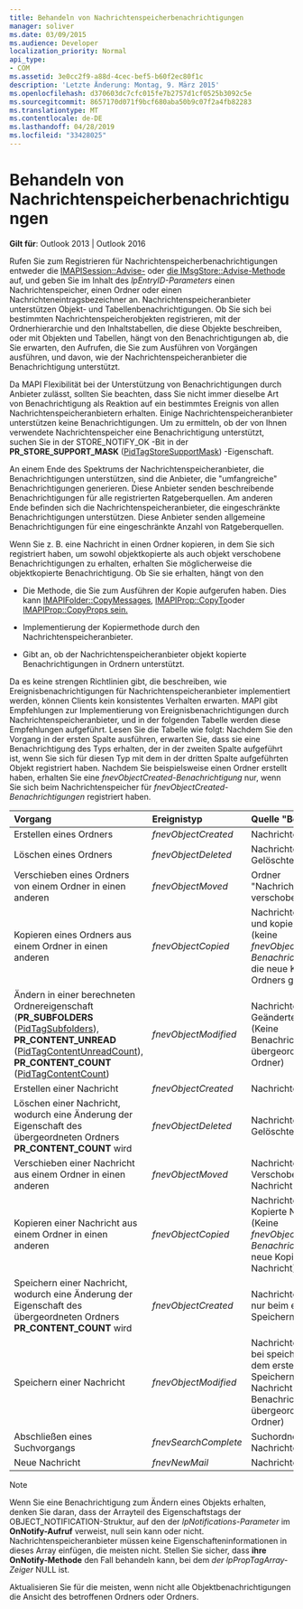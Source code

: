 ```yaml
---
title: Behandeln von Nachrichtenspeicherbenachrichtigungen
manager: soliver
ms.date: 03/09/2015
ms.audience: Developer
localization_priority: Normal
api_type:
- COM
ms.assetid: 3e0cc2f9-a88d-4cec-bef5-b60f2ec80f1c
description: 'Letzte Änderung: Montag, 9. März 2015'
ms.openlocfilehash: d370603dc7cfc015fe7b2757d1cf0525b3092c5e
ms.sourcegitcommit: 8657170d071f9bcf680aba50b9c07f2a4fb82283
ms.translationtype: MT
ms.contentlocale: de-DE
ms.lasthandoff: 04/28/2019
ms.locfileid: "33428025"
---
```

# <a name="handling-message-store-notification"></a>Behandeln von Nachrichtenspeicherbenachrichtigungen
  
**Gilt für**: Outlook 2013 | Outlook 2016 
  
Rufen Sie zum Registrieren für Nachrichtenspeicherbenachrichtigungen entweder die [IMAPISession::Advise-](imapisession-advise.md) oder [die IMsgStore::Advise-Methode](imsgstore-advise.md) auf, und geben Sie im Inhalt des  _lpEntryID-Parameters_ einen Nachrichtenspeicher, einen Ordner oder einen Nachrichteneintragsbezeichner an. Nachrichtenspeicheranbieter unterstützen Objekt- und Tabellenbenachrichtigungen. Ob Sie sich bei bestimmten Nachrichtenspeicherobjekten registrieren, mit der Ordnerhierarchie und den Inhaltstabellen, die diese Objekte beschreiben, oder mit Objekten und Tabellen, hängt von den Benachrichtigungen ab, die Sie erwarten, den Aufrufen, die Sie zum Ausführen von Vorgängen ausführen, und davon, wie der Nachrichtenspeicheranbieter die Benachrichtigung unterstützt. 
  
Da MAPI Flexibilität bei der Unterstützung von Benachrichtigungen durch Anbieter zulässt, sollten Sie beachten, dass Sie nicht immer dieselbe Art von Benachrichtigung als Reaktion auf ein bestimmtes Ereignis von allen Nachrichtenspeicheranbietern erhalten. Einige Nachrichtenspeicheranbieter unterstützen keine Benachrichtigungen. Um zu ermitteln, ob der von Ihnen verwendete Nachrichtenspeicher eine Benachrichtigung unterstützt, suchen Sie in der STORE_NOTIFY_OK -Bit in der **PR_STORE_SUPPORT_MASK** ([PidTagStoreSupportMask](pidtagstoresupportmask-canonical-property.md)) -Eigenschaft.
  
An einem Ende des Spektrums der Nachrichtenspeicheranbieter, die Benachrichtigungen unterstützen, sind die Anbieter, die "umfangreiche" Benachrichtigungen generieren. Diese Anbieter senden beschreibende Benachrichtigungen für alle registrierten Ratgeberquellen. Am anderen Ende befinden sich die Nachrichtenspeicheranbieter, die eingeschränkte Benachrichtigungen unterstützen. Diese Anbieter senden allgemeine Benachrichtigungen für eine eingeschränkte Anzahl von Ratgeberquellen. 
  
Wenn Sie z. B. eine Nachricht in einen Ordner kopieren, in dem Sie sich registriert haben, um sowohl objektkopierte als auch objekt verschobene Benachrichtigungen zu erhalten, erhalten Sie möglicherweise die objektkopierte Benachrichtigung. Ob Sie sie erhalten, hängt von den
  
- Die Methode, die Sie zum Ausführen der Kopie aufgerufen haben. Dies kann [IMAPIFolder::CopyMessages](imapifolder-copymessages.md), [IMAPIProp::CopyTo](imapiprop-copyto.md)oder [IMAPIProp::CopyProps sein.](imapiprop-copyprops.md)
    
- Implementierung der Kopiermethode durch den Nachrichtenspeicheranbieter.
    
- Gibt an, ob der Nachrichtenspeicheranbieter objekt kopierte Benachrichtigungen in Ordnern unterstützt.
    
Da es keine strengen Richtlinien gibt, die beschreiben, wie Ereignisbenachrichtigungen für Nachrichtenspeicheranbieter implementiert werden, können Clients kein konsistentes Verhalten erwarten. MAPI gibt Empfehlungen zur Implementierung von Ereignisbenachrichtigungen durch Nachrichtenspeicheranbieter, und in der folgenden Tabelle werden diese Empfehlungen aufgeführt. Lesen Sie die Tabelle wie folgt: Nachdem Sie den Vorgang in der ersten Spalte ausführen, erwarten Sie, dass sie eine Benachrichtigung des Typs erhalten, der in der zweiten Spalte aufgeführt ist, wenn Sie sich für diesen Typ mit dem in der dritten Spalte aufgeführten Objekt registriert haben. Nachdem Sie beispielsweise einen Ordner erstellt haben, erhalten Sie eine  _fnevObjectCreated-Benachrichtigung_ nur, wenn Sie sich beim Nachrichtenspeicher für  _fnevObjectCreated-Benachrichtigungen_ registriert haben. 
  
|**Vorgang**|**Ereignistyp**|**Quelle "Beraten"**|
|:-----|:-----|:-----|
|Erstellen eines Ordners  <br/> | _fnevObjectCreated_ <br/> |Nachrichtenspeicher  <br/> |
|Löschen eines Ordners  <br/> | _fnevObjectDeleted_ <br/> |Nachrichtenspeicher Gelöschter Ordner  <br/> |
|Verschieben eines Ordners von einem Ordner in einen anderen  <br/> | _fnevObjectMoved_ <br/> |Ordner "Nachrichtenspeicher verschoben"  <br/> |
|Kopieren eines Ordners aus einem Ordner in einen anderen  <br/> | _fnevObjectCopied_ <br/> |Nachrichtenspeicher und kopierter Ordner (keine  _fnevObjectCreated-Benachrichtigung_ für die neue Kopie des Ordners gesendet)  <br/> |
|Ändern in einer berechneten Ordnereigenschaft (**PR_SUBFOLDERS** ([PidTagSubfolders](pidtagsubfolders-canonical-property.md)), **PR_CONTENT_UNREAD** ([PidTagContentUnreadCount](pidtagcontentunreadcount-canonical-property.md)), **PR_CONTENT_COUNT** ([PidTagContentCount](pidtagcontentcount-canonical-property.md))  <br/> | _fnevObjectModified_ <br/> |Nachrichtenspeicher Geänderter Ordner (Keine Benachrichtigung an übergeordneten Ordner)  <br/> |
|Erstellen einer Nachricht  <br/> | _fnevObjectCreated_ <br/> |Nachrichtenspeicher  <br/> |
|Löschen einer Nachricht, wodurch eine Änderung der Eigenschaft des übergeordneten Ordners **PR_CONTENT_COUNT** wird  <br/> | _fnevObjectDeleted_ <br/> |Nachrichtenspeicher Gelöschte Nachricht  <br/> |
|Verschieben einer Nachricht aus einem Ordner in einen anderen  <br/> | _fnevObjectMoved_ <br/> |Nachrichtenspeicher Verschobene Nachricht  <br/> |
|Kopieren einer Nachricht aus einem Ordner in einen anderen  <br/> | _fnevObjectCopied_ <br/> |Nachrichtenspeicher Kopierte Nachricht (Keine  _fnevObjectCreated-Benachrichtigung_ für neue Kopie der Nachricht)  <br/> |
|Speichern einer Nachricht, wodurch eine Änderung der Eigenschaft des übergeordneten Ordners **PR_CONTENT_COUNT** wird  <br/> | _fnevObjectCreated_ <br/> |Nachrichtenspeicher nur beim ersten Speichern  <br/> |
|Speichern einer Nachricht  <br/> | _fnevObjectModified_ <br/> |Nachrichtenspeicher bei speichert nach dem ersten Speichern Geänderte Nachricht (Keine Benachrichtigung an übergeordneten Ordner)  <br/> |
|Abschließen eines Suchvorgangs  <br/> | _fnevSearchComplete_ <br/> |Suchordner des Nachrichtenspeichers  <br/> |
|Neue Nachricht  <br/> | _fnevNewMail_ <br/> |Nachrichtenspeicher  <br/> |
   
> [!NOTE]
> Wenn Sie eine Benachrichtigung zum Ändern eines Objekts [](object_notification.md) erhalten, denken Sie daran, dass der Arrayteil des Eigenschaftstags der OBJECT_NOTIFICATION-Struktur, auf den der _lpNotifications-Parameter_ im **OnNotify-Aufruf** verweist, null sein kann oder nicht. Nachrichtenspeicheranbieter müssen keine Eigenschafteninformationen in dieses Array einfügen, die meisten nicht. Stellen Sie sicher, dass **ihre OnNotify-Methode** den Fall behandeln kann, bei dem  _der lpPropTagArray-Zeiger_ NULL ist. 
  
Aktualisieren Sie für die meisten, wenn nicht alle Objektbenachrichtigungen die Ansicht des betroffenen Ordners oder Ordners.
  

